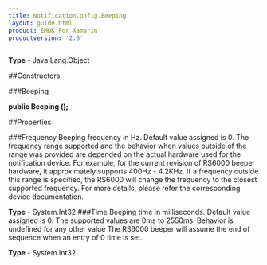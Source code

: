 ```yaml
---
title: NotificationConfig.Beeping
layout: guide.html
product: EMDK For Xamarin 
productversion: '2.6' 
---
```


    

**Type** - Java.Lang.Object

##Constructors

###Beeping

**public Beeping ();**


        

##Properties

###Frequency
Beeping frequency in Hz. Default value assigned is 0. The frequency range supported and the behavior when values outside of the range was provided are depended on the actual hardware used for the notification device. For example, for the current revision of RS6000 beeper hardware, it approximately supports 400Hz - 4.2KHz. If a frequency outside this range is specified, the RS6000 will change the frequency to the closest supported frequency. For more details, please refer the corresponding device documentation.

**Type** - System.Int32
###Time
Beeping time in milliseconds. Default value assigned is 0. The supported values are 0ms to 2550ms. Behavior is undefined for any other value The RS6000 beeper will assume the end of sequence when an entry of 0 time is set.


**Type** - System.Int32

